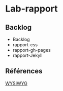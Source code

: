 # Lab-rapport 

## Backlog 

- Backlog
- rapport-css
- rapport-gh-pages
- rapport-Jekyll

## Références 

[WYSIWYG](https://en.wikipedia.org/wiki/WYSIWYG)